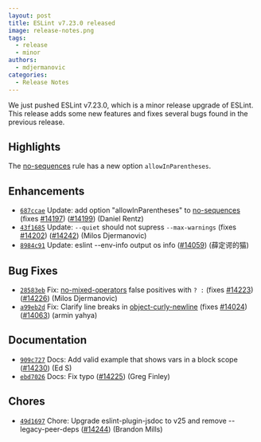 ```yaml
---
layout: post
title: ESLint v7.23.0 released
image: release-notes.png
tags:
  - release
  - minor
authors:
  - mdjermanovic
categories:
  - Release Notes
---
```


We just pushed ESLint v7.23.0, which is a minor release upgrade of ESLint. This release adds some new features and fixes several bugs found in the previous release.

## Highlights

The [no-sequences](/docs/rules/no-sequences) rule has a new option `allowInParentheses`.








## Enhancements


* [`687ccae`](https://github.com/eslint/eslint/commit/687ccae517b8b815cf21e948f80d22e2bf118a99) Update: add option "allowInParentheses" to [no-sequences](/docs/rules/no-sequences) (fixes [#14197](https://github.com/eslint/eslint/issues/14197)) ([#14199](https://github.com/eslint/eslint/issues/14199)) (Daniel Rentz)
* [`43f1685`](https://github.com/eslint/eslint/commit/43f1685356b9840e09631843ad9ccf0440a498b0) Update: `--quiet` should not supress `--max-warnings` (fixes [#14202](https://github.com/eslint/eslint/issues/14202)) ([#14242](https://github.com/eslint/eslint/issues/14242)) (Milos Djermanovic)
* [`8984c91`](https://github.com/eslint/eslint/commit/8984c91372e64d1e8dd2ce21b87b80977d57bff9) Update: eslint --env-info output os info ([#14059](https://github.com/eslint/eslint/issues/14059)) (薛定谔的猫)




## Bug Fixes


* [`28583eb`](https://github.com/eslint/eslint/commit/28583eb8ada20f32579841bec3fbd60a018d5931) Fix: [no-mixed-operators](/docs/rules/no-mixed-operators) false positives with `? :` (fixes [#14223](https://github.com/eslint/eslint/issues/14223)) ([#14226](https://github.com/eslint/eslint/issues/14226)) (Milos Djermanovic)
* [`a99eb2d`](https://github.com/eslint/eslint/commit/a99eb2dc2a297d16e40a9feef3956668716c4eb5) Fix: Clarify line breaks in [object-curly-newline](/docs/rules/object-curly-newline) (fixes [#14024](https://github.com/eslint/eslint/issues/14024)) ([#14063](https://github.com/eslint/eslint/issues/14063)) (armin yahya)




## Documentation


* [`909c727`](https://github.com/eslint/eslint/commit/909c7271b8d294bd884827ad5df02615b6ec5e82) Docs: Add valid example that shows vars in a block scope ([#14230](https://github.com/eslint/eslint/issues/14230)) (Ed S)
* [`ebd7026`](https://github.com/eslint/eslint/commit/ebd70263f6e6fe597613d90f4b8de84710c2f3d6) Docs: Fix typo ([#14225](https://github.com/eslint/eslint/issues/14225)) (Greg Finley)








## Chores


* [`49d1697`](https://github.com/eslint/eslint/commit/49d16977d969070e5240074e76036f56631a90d3) Chore: Upgrade eslint-plugin-jsdoc to v25 and remove --legacy-peer-deps ([#14244](https://github.com/eslint/eslint/issues/14244)) (Brandon Mills)


